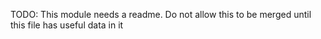 TODO: This module needs a readme. Do not allow this to be merged until this file has useful data in it
